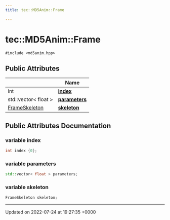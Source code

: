 ```yaml
---
title: tec::MD5Anim::Frame

---
```


# tec::MD5Anim::Frame






`#include <md5anim.hpp>`

## Public Attributes

|                | Name           |
| -------------- | -------------- |
| int | **[index](/engine/Classes/structtec_1_1_m_d5_anim_1_1_frame/#variable-index)**  |
| std::vector< float > | **[parameters](/engine/Classes/structtec_1_1_m_d5_anim_1_1_frame/#variable-parameters)**  |
| [FrameSkeleton](/engine/Classes/structtec_1_1_m_d5_anim_1_1_frame_skeleton/) | **[skeleton](/engine/Classes/structtec_1_1_m_d5_anim_1_1_frame/#variable-skeleton)**  |

## Public Attributes Documentation

### variable index

```cpp
int index {0};
```


### variable parameters

```cpp
std::vector< float > parameters;
```


### variable skeleton

```cpp
FrameSkeleton skeleton;
```


-------------------------------

Updated on 2022-07-24 at 19:27:35 +0000